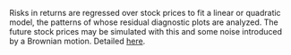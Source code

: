 Risks in returns are regressed over stock prices to fit a linear or quadratic model, the patterns of whose residual diagnostic plots are analyzed. The future stock prices may be simulated with this and some noise introduced by a Brownian motion. Detailed [here](http://prog19.blogspot.in/2016/05/stock-price-simulation-with-stochastic.html).
